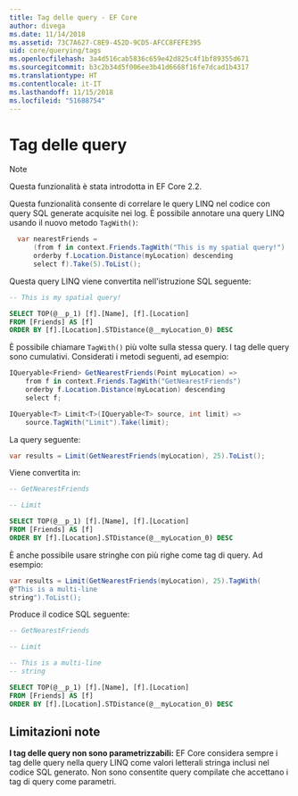 ```yaml
---
title: Tag delle query - EF Core
author: divega
ms.date: 11/14/2018
ms.assetid: 73C7A627-C8E9-452D-9CD5-AFCC8FEFE395
uid: core/querying/tags
ms.openlocfilehash: 3a4d516cab5836c659e42d825c4f1bf89355d671
ms.sourcegitcommit: b3c2b34d5f006ee3b41d6668f16fe7dcad1b4317
ms.translationtype: HT
ms.contentlocale: it-IT
ms.lasthandoff: 11/15/2018
ms.locfileid: "51688754"
---
```

# <a name="query-tags"></a>Tag delle query
> [!NOTE]
> Questa funzionalità è stata introdotta in EF Core 2.2.

Questa funzionalità consente di correlare le query LINQ nel codice con query SQL generate acquisite nei log.
È possibile annotare una query LINQ usando il nuovo metodo `TagWith()`: 

``` csharp
  var nearestFriends =
      (from f in context.Friends.TagWith("This is my spatial query!")
      orderby f.Location.Distance(myLocation) descending
      select f).Take(5).ToList();
```

Questa query LINQ viene convertita nell'istruzione SQL seguente:

``` sql
-- This is my spatial query!

SELECT TOP(@__p_1) [f].[Name], [f].[Location]
FROM [Friends] AS [f]
ORDER BY [f].[Location].STDistance(@__myLocation_0) DESC
```

È possibile chiamare `TagWith()` più volte sulla stessa query.
I tag delle query sono cumulativi.
Considerati i metodi seguenti, ad esempio:

``` csharp
IQueryable<Friend> GetNearestFriends(Point myLocation) =>
    from f in context.Friends.TagWith("GetNearestFriends")
    orderby f.Location.Distance(myLocation) descending
    select f;

IQueryable<T> Limit<T>(IQueryable<T> source, int limit) =>
    source.TagWith("Limit").Take(limit);
```

La query seguente:   

``` csharp
var results = Limit(GetNearestFriends(myLocation), 25).ToList();
```

Viene convertita in:

``` sql
-- GetNearestFriends

-- Limit

SELECT TOP(@__p_1) [f].[Name], [f].[Location]
FROM [Friends] AS [f]
ORDER BY [f].[Location].STDistance(@__myLocation_0) DESC
```

È anche possibile usare stringhe con più righe come tag di query.
Ad esempio:

``` csharp
var results = Limit(GetNearestFriends(myLocation), 25).TagWith(
@"This is a multi-line
string").ToList();
```

Produce il codice SQL seguente:

``` sql
-- GetNearestFriends

-- Limit

-- This is a multi-line
-- string

SELECT TOP(@__p_1) [f].[Name], [f].[Location]
FROM [Friends] AS [f]
ORDER BY [f].[Location].STDistance(@__myLocation_0) DESC
```

## <a name="known-limitations"></a>Limitazioni note
**I tag delle query non sono parametrizzabili:** EF Core considera sempre i tag delle query nella query LINQ come valori letterali stringa inclusi nel codice SQL generato.
Non sono consentite query compilate che accettano i tag di query come parametri.